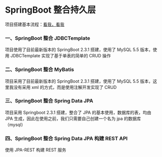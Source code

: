 # SpringBoot 整合持久层  
项目搭建基本流程：[看我，看我](https://www.yuque.com/u300253/learnjava/piot24)

### 一、SpringBoot 整合 JDBCTemplate  
项目使用了目前最新版本的 SpringBoot 2.3.1 搭建，使用了 MySQL 5.5 版本，使用 JDBCTemplate 实现了基于单表的简单的 CRUD 操作

### 二、SpringBoot 整合 MyBatis  
项目采用了目前最新版本的 SpringBoot 2.3.1 搭建，使用了 MySQL 5.5 版本，这里我没有采用 xml 的方式，而是使用注解开发实现了 CRUD    

### 三、SpringBoot 整合 Spring Data JPA  
项目采用 Springboot 2.3.1 搭建，整合了 JPA 的基本使用，数据库的表，均由 JPA 生成，因此在使用之前，我们只需要自己创建一个名为 jpa 的数据库（mysql）  

### 四、SpringBoot 整合 Spring Data JPA 构建 REST API  
使用 JPA-REST  构建 REST 服务
